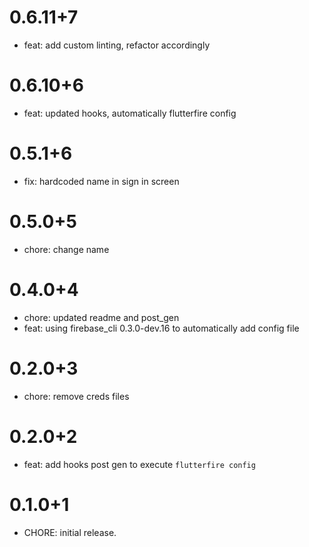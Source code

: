 # 0.6.11+7

- feat: add custom linting, refactor accordingly

# 0.6.10+6

- feat: updated hooks, automatically flutterfire config

# 0.5.1+6

- fix: hardcoded name in sign in screen

# 0.5.0+5

- chore: change name

# 0.4.0+4

- chore: updated readme and post_gen
- feat: using firebase_cli 0.3.0-dev.16 to automatically add config file

# 0.2.0+3

- chore: remove creds files

# 0.2.0+2

- feat: add hooks post gen to execute `flutterfire config`

# 0.1.0+1

- CHORE: initial release.
